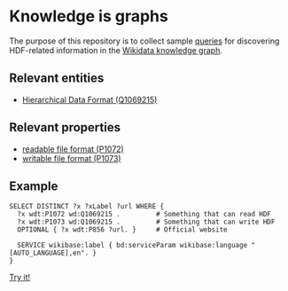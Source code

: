 # Knowledge is graphs

The purpose of this repository is to collect sample [queries](https://query.wikidata.org/) for discovering HDF-related information in the [Wikidata knowledge graph](https://en.wikipedia.org/wiki/Wikidata).

## Relevant entities

- [Hierarchical Data Format (Q1069215)](https://www.wikidata.org/wiki/Q1069215)

## Relevant properties

- [readable file format (P1072)](https://www.wikidata.org/wiki/Property:P1072)
- [writable file format (P1073)](https://www.wikidata.org/wiki/Property:P1073)

## Example

```sparql
SELECT DISTINCT ?x ?xLabel ?url WHERE {
  ?x wdt:P1072 wd:Q1069215 .         # Something that can read HDF
  ?x wdt:P1073 wd:Q1069215 .         # Something that can write HDF
  OPTIONAL { ?x wdt:P856 ?url. }     # Official website

  SERVICE wikibase:label { bd:serviceParam wikibase:language "[AUTO_LANGUAGE],en". }
}
```
[Try it!](https://query.wikidata.org/#SELECT%20DISTINCT%20%3Fx%20%3FxLabel%20%3Furl%20WHERE%20%7B%0A%20%20%3Fx%20wdt%3AP1072%20wd%3AQ1069215%20.%20%20%20%20%20%20%20%20%20%23%20Something%20that%20can%20read%20HDF%0A%20%20%3Fx%20wdt%3AP1073%20wd%3AQ1069215%20.%20%20%20%20%20%20%20%20%20%23%20Something%20that%20can%20write%20HDF%0A%20%20OPTIONAL%20%7B%20%3Fx%20wdt%3AP856%20%3Furl.%20%7D%20%20%20%20%20%23%20Official%20website%0A%0A%20%20SERVICE%20wikibase%3Alabel%20%7B%20bd%3AserviceParam%20wikibase%3Alanguage%20%22%5BAUTO_LANGUAGE%5D%2Cen%22.%20%7D%0A%7D)
